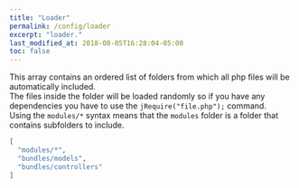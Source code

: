 ```yaml
---
title: "Loader"
permalink: /config/loader
excerpt: "loader."
last_modified_at: 2018-08-05T16:28:04-05:00
toc: false
---
```


This array contains an ordered list of folders from which all php files will be automatically included.<br>
The files inside the folder will be loaded randomly so if you have any dependencies you have to use the `jRequire("file.php");` command.<br>
Using the `modules/*` syntax means that the `modules` folder is a folder that contains subfolders to include.
```json
[
  "modules/*",
  "bundles/models",
  "bundles/controllers"
]

```
